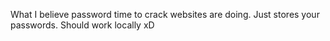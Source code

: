 What I believe password time to crack websites are doing. Just stores your passwords. Should work locally xD
